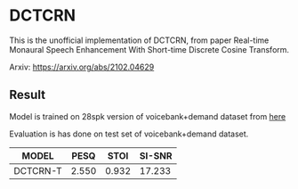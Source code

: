 # DCTCRN

This is the unofficial implementation of DCTCRN, from paper Real-time Monaural Speech Enhancement With Short-time Discrete Cosine Transform.

Arxiv: https://arxiv.org/abs/2102.04629

## Result

Model is trained on 28spk version of voicebank+demand dataset from [here](https://datashare.ed.ac.uk/handle/10283/2791)

Evaluation is has done on test set of voicebank+demand dataset.

| MODEL | PESQ | STOI | SI-SNR |
| --- | --- | --- | --- |
| DCTCRN-T | 2.550 | 0.932 | 17.233 |